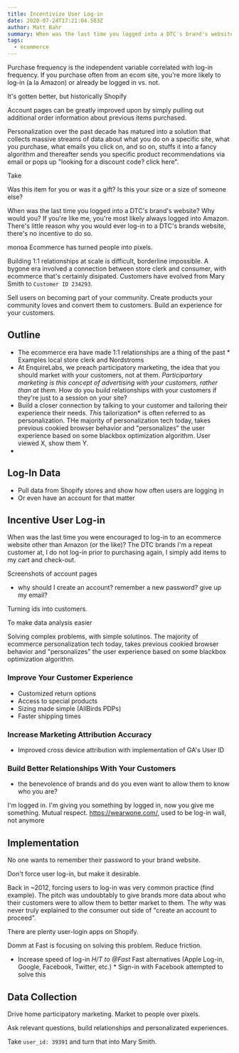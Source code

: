 ```yaml
---
title: Incentivize User Log-in
date: 2020-07-24T17:21:04.583Z
author: Matt Bahr
summary: When was the last time you logged into a DTC's brand's website?
tags:
  - ecommerce
---
```

Purchase frequency is the independent variable correlated with log-in frequency. If you purchase often from an ecom site, you're more likely to log-in (a la Amazon) or already be logged in vs. not. 

It's gotten better, but historically Shopify 

Account pages can be greatly improved upon by simply pulling out additional order information about previous items purchased. 

Personalization over the past decade has matured into a solution that collects massive streams of data about what you do on a specific site, what you purchase, what emails you click on, and so on, stuffs it into a fancy algorithm and thereafter sends you specific product recommendations via email or pops up "looking for a discount code? click here". 

Take



Was this item for you or was it a gift? Is this your size or a size of someone else? 







 







When was the last time you logged into a DTC's brand's website? Why would you? If you're like me, you're most likely always logged into Amazon. There's little reason why you would ever log-in to a DTC's brands website, there's no incentive to do so. 


monoa
Ecommerce has turned people into pixels. 

Building 1:1 relationships at scale is difficult, borderline impossible. A bygone era involved a connection between store clerk and consumer, with ecommerce that's certainly disipated. Customers have evolved from Mary Smith to `Customer ID 234293`. 	

Sell users on becoming part of your community.
Create products your community loves and convert them to customers.
Build an experience for your customers.

## Outline

* The ecommerce era have made 1:1 relationships are a thing of the past
  		* Examples local store clerk and Nordstroms
* At EnquireLabs, we preach participatory marketing, the idea that you should market with your customers, not at them.
  		 *Participartory marketing is this concept of advertising with your customers, rather than at them.* 
  		 How do you build relationships with your customers if they're just to a session on your site? 
* Build a closer connection by talking to your customer and tailoring their experience their needs.
  		 *This* tailorization* is often referred to as personalization. THe majority of personalization tech today, takes previous cookied browser behavior and "personalizes" the user experience based on some blackbox optimization algorithm. User viewed X, show them Y. 
*

## Log-In Data

* Pull data from Shopify stores and show how often users are logging in
* Or even have an account for that matter

## Incentive User Log-in

When was the last time you were encouraged to log-in to an ecommerce website other than Amazon (or the like)? The DTC brands I'm a repeat customer at, I do not log-in prior to purchasing again, I simply add items to my cart and check-out. 

Screenshots of account pages

* why should I create an account? remember a new password? give up my email? 

Turning ids into customers.

To make data analysis easier

Solving complex problems, with simple solutinos. The majority of ecommerce personalization tech today, takes previous cookied browser behavior and "personalizes" the user experience based on some blackbox optimization algorithm. 

### Improve Your Customer Experience

* Customized return options
* Access to special products
* Sizing made simple (AllBirds PDPs)
* Faster shipping times

### Increase Marketing Attribution Accuracy

* Improved cross device attribution with implementation of GA's User ID

### Build Better Relationships With Your Customers

* the benevolence of brands and do you even want to allow them to know who you are?

I'm logged in.
I'm giving you something by logged in, now you give me something. Mutual respect.
https://wearwone.com/, used to be log-in wall, not anymore

## Implementation

No one wants to remember their password to your brand website.

Don't force user log-in, but make it desirable. 

Back in ~2012, forcing users to log-in was very common practice (find example). The pitch was undoubtably to give brands more data about who their customers were to allow them to better market to them. The *why* was never truly explained to the consumer out side of "create an account to proceed". 

There are plenty user-login apps on Shopify. 

Domm at Fast is focusing on solving this problem. Reduce friction. 

* Increase speed of log-in
  			 *H/T to @Fast* 
  				 Fast alternatives (Apple Log-in, Google, Facebook, Twitter, etc.)
  				* Sign-in with Facebook attempted to solve this

## Data Collection

Drive home participatory marketing. Market to people over pixels. 

Ask relevant questions, build relationships and personalizated experiences. 

Take `user_id: 39391` and turn that into Mary Smith.